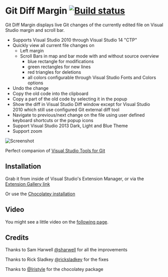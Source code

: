 # Git Diff Margin [![Build status](https://ci.appveyor.com/api/projects/status/42u2e3db3exo546p)](https://ci.appveyor.com/project/laurentkempe/gitdiffmargin)


Git Diff Margin displays live Git changes of the currently edited file on Visual Studio margin and scroll bar.

* Supports Visual Studio 2010 through Visual Studio 14 "CTP"
* Quickly view all current file changes on
    * Left margin
    * Scroll Bars in map and bar mode with and without source overview
        * blue rectangle for modifications
        * green rectangles for new lines
        * red triangles for deletions
        * all colors configurable through Visual Studio Fonts and Colors options
* Undo the change
* Copy the old code into the clipboard
* Copy a part of the old code by selecting it in the popup
* Show the diff in Visual Studio Diff window except for Visual Studio 2010 which still use configured Git external diff tool
* Navigate to previous/next change on the file using user defined keyboard shortcuts or the popup icons
* Support Visual Studio 2013 Dark, Light and Blue Theme
* Support zoom

![Screenshot](https://c2.staticflickr.com/6/5584/14880092457_5b32e67a6a.jpg)

Perfect companion of [Visual Studio Tools for Git](http://visualstudiogallery.msdn.microsoft.com/abafc7d6-dcaa-40f4-8a5e-d6724bdb980c)

## Installation

Grab it from inside of Visual Studio's Extension Manager, or via the [Extension Gallery link](http://visualstudiogallery.msdn.microsoft.com/cf49cf30-2ca6-4ea0-b7cc-6a8e0dadc1a8)

Or use the [Chocolatey installation](https://chocolatey.org/packages/GitDiffMargin.vs2013/2.0.0)

## Video

You might see a little video on the [following page](https://www.flickr.com/photos/laurentkempe/14879945429/).

## Credits

Thanks to Sam Harwell [@sharwell](https://github.com/sharwell) for all the improvements

Thanks to Rick Sladkey [@ricksladkey](https://github.com/ricksladkey) for the fixes

 Thanks to [@Iristyle](https://github.com/Iristyle) for the chocolatey package
